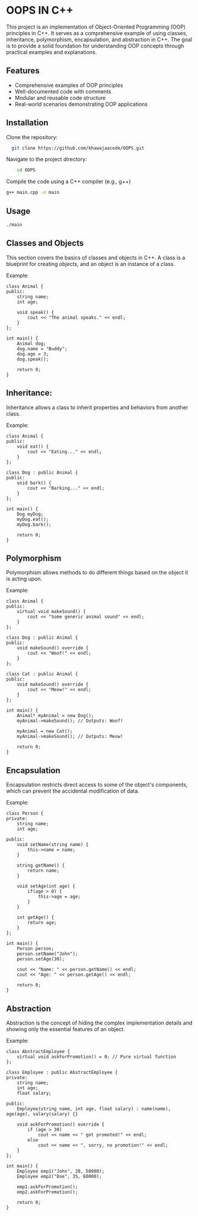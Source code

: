 # OOPS IN C++

This project is an implementation of Object-Oriented Programming (OOP) principles in C++. It serves as a comprehensive example of using classes, inheritance, polymorphism, encapsulation, and abstraction in C++. The goal is to provide a solid foundation for understanding OOP concepts through practical examples and explanations.

## Features

- Comprehensive examples of OOP principles
- Well-documented code with comments
- Modular and reusable code structure
- Real-world scenarios demonstrating OOP applications

## Installation

Clone the repository:

```bash
  git clone https://github.com/khawajaacode/OOPS.git
```

Navigate to the project directory:

```bash
    cd OOPS
```

Compile the code using a C++ compiler (e.g., g++)


```bash
g++ main.cpp -o main
```

## Usage

```sh
./main
```



## Classes and Objects

This section covers the basics of classes and objects in C++. A class is a blueprint for creating objects, and an object is an instance of a class.

Example:

```
class Animal {
public:
    string name;
    int age;

    void speak() {
        cout << "The animal speaks." << endl;
    }
};

int main() {
    Animal dog;
    dog.name = "Buddy";
    dog.age = 3;
    dog.speak();

    return 0;
}
```


## Inheritance:

Inheritance allows a class to inherit properties and behaviors from another class.

Example:

```
class Animal {
public:
    void eat() {
        cout << "Eating..." << endl;
    }
};

class Dog : public Animal {
public:
    void bark() {
        cout << "Barking..." << endl;
    }
};

int main() {
    Dog myDog;
    myDog.eat();
    myDog.bark();

    return 0;
}
```

## Polymorphism
Polymorphism allows methods to do different things based on the object it is acting upon.

Example:

```
class Animal {
public:
    virtual void makeSound() {
        cout << "Some generic animal sound" << endl;
    }
};

class Dog : public Animal {
public:
    void makeSound() override {
        cout << "Woof!" << endl;
    }
};

class Cat : public Animal {
public:
    void makeSound() override {
        cout << "Meow!" << endl;
    }
};

int main() {
    Animal* myAnimal = new Dog();
    myAnimal->makeSound(); // Outputs: Woof!

    myAnimal = new Cat();
    myAnimal->makeSound(); // Outputs: Meow!

    return 0;
}
```
## Encapsulation
Encapsulation restricts direct access to some of the object's components, which can prevent the accidental modification of data.

Example:

```
class Person {
private:
    string name;
    int age;

public:
    void setName(string name) {
        this->name = name;
    }

    string getName() {
        return name;
    }

    void setAge(int age) {
        if(age > 0) {
            this->age = age;
        }
    }

    int getAge() {
        return age;
    }
};

int main() {
    Person person;
    person.setName("John");
    person.setAge(30);

    cout << "Name: " << person.getName() << endl;
    cout << "Age: " << person.getAge() << endl;

    return 0;
}
```
## Abstraction
Abstraction is the concept of hiding the complex implementation details and showing only the essential features of an object.

Example:

```
class AbstractEmployee {
    virtual void askForPromotion() = 0; // Pure virtual function
};

class Employee : public AbstractEmployee {
private:
    string name;
    int age;
    float salary;

public:
    Employee(string name, int age, float salary) : name(name), age(age), salary(salary) {}

    void askForPromotion() override {
        if (age > 30)
            cout << name << " got promoted!" << endl;
        else
            cout << name << ", sorry, no promotion!" << endl;
    }
};

int main() {
    Employee emp1("John", 28, 50000);
    Employee emp2("Doe", 35, 60000);

    emp1.askForPromotion();
    emp2.askForPromotion();

    return 0;
}
```
    

